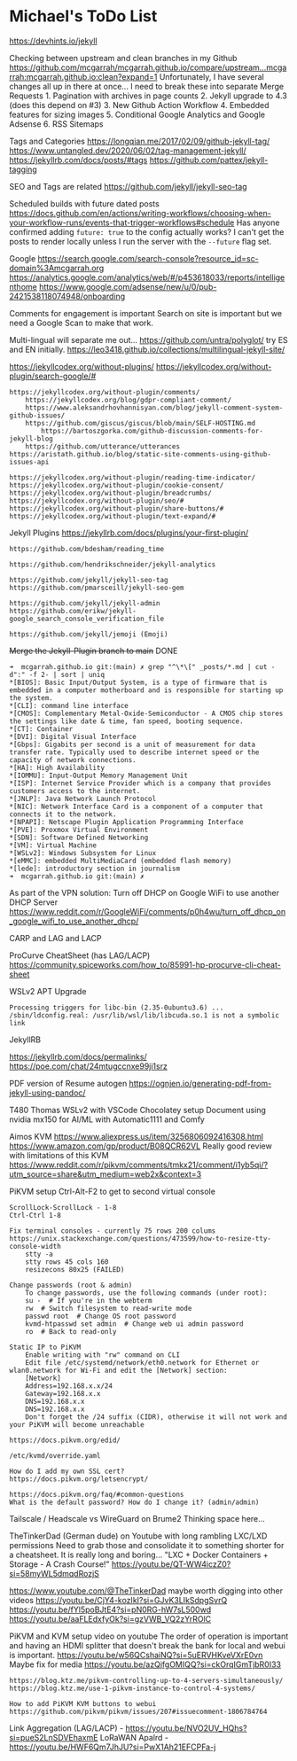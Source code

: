 # Michael's ToDo List

https://devhints.io/jekyll

Checking between upstream and clean branches in my Github
    https://github.com/mcgarrah/mcgarrah.github.io/compare/upstream...mcgarrah:mcgarrah.github.io:clean?expand=1
    Unfortunately, I have several changes all up in there at once...
    I need to break these into separate Merge Requests
    1. Pagination with archives in page counts
    2. Jekyll upgrade to 4.3 (does this depend on #3)
    3. New Github Action Workflow
    4. Embedded features for sizing images
    5. Conditional Google Analytics and Google Adsense
    6. RSS Sitemaps

Tags and Categories
    https://longqian.me/2017/02/09/github-jekyll-tag/
    https://www.untangled.dev/2020/06/02/tag-management-jekyll/
    https://jekyllrb.com/docs/posts/#tags
    https://github.com/pattex/jekyll-tagging

SEO and Tags are related
    https://github.com/jekyll/jekyll-seo-tag

Scheduled builds with future dated posts
    https://docs.github.com/en/actions/writing-workflows/choosing-when-your-workflow-runs/events-that-trigger-workflows#schedule
    Has anyone confirmed adding `future: true` to the config actually works? I can't get the posts to render locally unless I run the server with the `--future` flag set.

Google
    https://search.google.com/search-console?resource_id=sc-domain%3Amcgarrah.org
    https://analytics.google.com/analytics/web/#/p453618033/reports/intelligenthome
    https://www.google.com/adsense/new/u/0/pub-2421538118074948/onboarding

Comments for engagement is important
Search on site is important but we need a Google Scan to make that work.

Multi-lingual will separate me out...
    https://github.com/untra/polyglot/ try ES and EN initially.
    https://leo3418.github.io/collections/multilingual-jekyll-site/

https://jekyllcodex.org/without-plugins/
    https://jekyllcodex.org/without-plugin/search-google/#

    https://jekyllcodex.org/without-plugin/comments/
        https://jekyllcodex.org/blog/gdpr-compliant-comment/
        https://www.aleksandrhovhannisyan.com/blog/jekyll-comment-system-github-issues/
        https://github.com/giscus/giscus/blob/main/SELF-HOSTING.md
            https://bartoszgorka.com/github-discussion-comments-for-jekyll-blog
        https://github.com/utterance/utterances
    https://aristath.github.io/blog/static-site-comments-using-github-issues-api

    https://jekyllcodex.org/without-plugin/reading-time-indicator/
    https://jekyllcodex.org/without-plugin/cookie-consent/
    https://jekyllcodex.org/without-plugin/breadcrumbs/
    https://jekyllcodex.org/without-plugin/seo/#
    https://jekyllcodex.org/without-plugin/share-buttons/#
    https://jekyllcodex.org/without-plugin/text-expand/#


Jekyll Plugins
    https://jekyllrb.com/docs/plugins/your-first-plugin/

    https://github.com/bdesham/reading_time

    https://github.com/hendrikschneider/jekyll-analytics

    https://github.com/jekyll/jekyll-seo-tag
    https://github.com/pmarsceill/jekyll-seo-gem

    https://github.com/jekyll/jekyll-admin
    https://github.com/erikw/jekyll-google_search_console_verification_file

    https://github.com/jekyll/jemoji (Emoji)

~~Merge the Jekyll-Plugin branch to main~~ DONE

``` shell
➜  mcgarrah.github.io git:(main) ✗ grep "^\*\[" _posts/*.md | cut -d":" -f 2- | sort | uniq
*[BIOS]: Basic Input/Output System, is a type of firmware that is embedded in a computer motherboard and is responsible for starting up the system.
*[CLI]: command line interface
*[CMOS]: Complementary Metal-Oxide-Semiconductor - A CMOS chip stores the settings like date & time, fan speed, booting sequence.
*[CT]: Container
*[DVI]: Digital Visual Interface
*[Gbps]: Gigabits per second is a unit of measurement for data transfer rate. Typically used to describe internet speed or the capacity of network connections.
*[HA]: High Availability
*[IOMMU]: Input-Output Memory Management Unit
*[ISP]: Internet Service Provider which is a company that provides customers access to the internet.
*[JNLP]: Java Network Launch Protocol
*[NIC]: Network Interface Card is a component of a computer that connects it to the network.
*[NPAPI]: Netscape Plugin Application Programming Interface
*[PVE]: Proxmox Virtual Environment
*[SDN]: Software Defined Networking
*[VM]: Virtual Machine
*[WSLv2]: Windows Subsystem for Linux
*[eMMC]: embedded MultiMediaCard (embedded flash memory)
*[lede]: introductory section in journalism
➜  mcgarrah.github.io git:(main) ✗
```

As part of the VPN solution:
    Turn off DHCP on Google WiFi to use another DHCP Server
    https://www.reddit.com/r/GoogleWiFi/comments/p0h4wu/turn_off_dhcp_on_google_wifi_to_use_another_dhcp/

CARP and LAG and LACP

ProCurve CheatSheet (has LAG/LACP)
https://community.spiceworks.com/how_to/85991-hp-procurve-cli-cheat-sheet


WSLv2 APT Upgrade

```
Processing triggers for libc-bin (2.35-0ubuntu3.6) ...
/sbin/ldconfig.real: /usr/lib/wsl/lib/libcuda.so.1 is not a symbolic link
```

JekyllRB

https://jekyllrb.com/docs/permalinks/
https://poe.com/chat/24mtugccnxe99ji1srz

PDF version of Resume autogen
https://ognjen.io/generating-pdf-from-jekyll-using-pandoc/

T480 Thomas
    WSLv2 with VSCode
    Chocolatey setup
    Document using nvidia mx150 for AI/ML with Automatic1111 and Comfy

Aimos KVM
    https://www.aliexpress.us/item/3256806092416308.html
    https://www.amazon.com/gp/product/B08QCR62VL
        Really good review with limitations of this KVM
    https://www.reddit.com/r/pikvm/comments/tmkx21/comment/i1yb5qi/?utm_source=share&utm_medium=web2x&context=3

PiKVM setup
    Ctrl-Alt-F2 to get to second virtual console
    
    ScrollLock-ScrollLock - 1-8
    Ctrl-Ctrl 1-8

    Fix terminal consoles - currently 75 rows 200 colums
    https://unix.stackexchange.com/questions/473599/how-to-resize-tty-console-width
        stty -a
        stty rows 45 cols 160
        resizecons 80x25 (FAILED)

    Change passwords (root & admin)
        To change passwords, use the following commands (under root):
        su -  # If you're in the webterm
        rw  # Switch filesystem to read-write mode
        passwd root  # Change OS root password
        kvmd-htpasswd set admin  # Change web ui admin password
        ro  # Back to read-only

    Static IP to PiKVM
        Enable writing with "rw" command on CLI
        Edit file /etc/systemd/network/eth0.network for Ethernet or wlan0.network for Wi-Fi and edit the [Network] section:
        [Network]
        Address=192.168.x.x/24
        Gateway=192.168.x.x
        DNS=192.168.x.x
        DNS=192.168.x.x
        Don't forget the /24 suffix (CIDR), otherwise it will not work and your PiKVM will become unreachable

    https://docs.pikvm.org/edid/

    /etc/kvmd/override.yaml

    How do I add my own SSL cert?
    https://docs.pikvm.org/letsencrypt/

    https://docs.pikvm.org/faq/#common-questions
    What is the default password? How do I change it? (admin/admin)

Tailscale / Headscale vs WireGuard on Brume2
    Thinking space here...

TheTinkerDad (German dude) on Youtube with long rambling LXC/LXD permissions
    Need to grab those and consolidate it to something shorter
    for a cheatsheet. It is really long and boring...
    "LXC + Docker Containers + Storage - A Crash Course!"
    https://youtu.be/QT-WW4iczZ0?si=58myWL5dmqdRozjS

https://www.youtube.com/@TheTinkerDad maybe worth digging into other videos
    https://youtu.be/CjY4-kozIkI?si=GJvK3LIkSdpgSvrQ
    https://youtu.be/fYl5poBJtE4?si=pN0RG-hW7sL500wd
    https://youtu.be/aaFLEdxfyOk?si=gzVWB_VQ2zYrROlC

PiKVM and KVM setup video on youtube
    The order of operation is important and having an HDMI splitter
    that doesn't break the bank for local and webui is important.
    https://youtu.be/w56QCshaiNQ?si=5uERVHKveVXrE0vn
    Maybe fix for media https://youtu.be/azQjfgOMIQQ?si=ckOrqIGmTjbR0I33

    https://blog.ktz.me/pikvm-controlling-up-to-4-servers-simultaneously/
    https://blog.ktz.me/use-1-pikvm-instance-to-control-4-systems/

    How to add PiKVM KVM buttons to webui
    https://github.com/pikvm/pikvm/issues/207#issuecomment-1806784764


Link Aggregation (LAG/LACP) - https://youtu.be/NVO2UV_HQhs?si=pueS2LnSDVEhaxmE
LoRaWAN Apalrd - https://youtu.be/HWF6Qm7JhJU?si=PwX1Ah21EFCPFa-j
